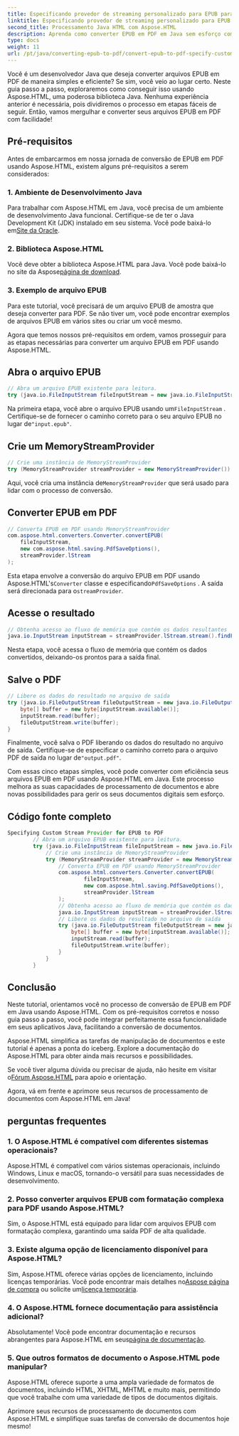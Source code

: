 ```yaml
---
title: Especificando provedor de streaming personalizado para EPUB para PDF
linktitle: Especificando provedor de streaming personalizado para EPUB para PDF
second_title: Processamento Java HTML com Aspose.HTML
description: Aprenda como converter EPUB em PDF em Java sem esforço com Aspose.HTML, aprimorando seus recursos de processamento de documentos.
type: docs
weight: 11
url: /pt/java/converting-epub-to-pdf/convert-epub-to-pdf-specify-custom-stream-provider/
---
```


Você é um desenvolvedor Java que deseja converter arquivos EPUB em PDF de maneira simples e eficiente? Se sim, você veio ao lugar certo. Neste guia passo a passo, exploraremos como conseguir isso usando Aspose.HTML, uma poderosa biblioteca Java. Nenhuma experiência anterior é necessária, pois dividiremos o processo em etapas fáceis de seguir. Então, vamos mergulhar e converter seus arquivos EPUB em PDF com facilidade!

## Pré-requisitos

Antes de embarcarmos em nossa jornada de conversão de EPUB em PDF usando Aspose.HTML, existem alguns pré-requisitos a serem considerados:

### 1. Ambiente de Desenvolvimento Java

 Para trabalhar com Aspose.HTML em Java, você precisa de um ambiente de desenvolvimento Java funcional. Certifique-se de ter o Java Development Kit (JDK) instalado em seu sistema. Você pode baixá-lo em[Site da Oracle](https://www.oracle.com/java/technologies/javase-downloads.html).

### 2. Biblioteca Aspose.HTML

 Você deve obter a biblioteca Aspose.HTML para Java. Você pode baixá-lo no site da Aspose[página de download](https://releases.aspose.com/html/java/).

### 3. Exemplo de arquivo EPUB

Para este tutorial, você precisará de um arquivo EPUB de amostra que deseja converter para PDF. Se não tiver um, você pode encontrar exemplos de arquivos EPUB em vários sites ou criar um você mesmo.

Agora que temos nossos pré-requisitos em ordem, vamos prosseguir para as etapas necessárias para converter um arquivo EPUB em PDF usando Aspose.HTML.

## Abra o arquivo EPUB

```java
// Abra um arquivo EPUB existente para leitura.
try (java.io.FileInputStream fileInputStream = new java.io.FileInputStream(Resources.input("input.epub"))) {
```

 Na primeira etapa, você abre o arquivo EPUB usando um`FileInputStream` . Certifique-se de fornecer o caminho correto para o seu arquivo EPUB no lugar de`"input.epub"`.

## Crie um MemoryStreamProvider

```java
// Crie uma instância de MemoryStreamProvider
try (MemoryStreamProvider streamProvider = new MemoryStreamProvider()) {
```

 Aqui, você cria uma instância de`MemoryStreamProvider` que será usado para lidar com o processo de conversão.

## Converter EPUB em PDF

```java
// Converta EPUB em PDF usando MemoryStreamProvider
com.aspose.html.converters.Converter.convertEPUB(
    fileInputStream,
    new com.aspose.html.saving.PdfSaveOptions(),
    streamProvider.lStream
);
```

 Esta etapa envolve a conversão do arquivo EPUB em PDF usando Aspose.HTML's`Converter` classe e especificando`PdfSaveOptions` . A saída será direcionada para o`streamProvider`.

## Acesse o resultado

```java
// Obtenha acesso ao fluxo de memória que contém os dados resultantes
java.io.InputStream inputStream = streamProvider.lStream.stream().findFirst().get();
```

Nesta etapa, você acessa o fluxo de memória que contém os dados convertidos, deixando-os prontos para a saída final.

## Salve o PDF

```java
// Libere os dados do resultado no arquivo de saída
try (java.io.FileOutputStream fileOutputStream = new java.io.FileOutputStream(Resources.output("output.pdf"))) {
    byte[] buffer = new byte[inputStream.available()];
    inputStream.read(buffer);
    fileOutputStream.write(buffer);
}
```

 Finalmente, você salva o PDF liberando os dados do resultado no arquivo de saída. Certifique-se de especificar o caminho correto para o arquivo PDF de saída no lugar de`"output.pdf"`.

Com essas cinco etapas simples, você pode converter com eficiência seus arquivos EPUB em PDF usando Aspose.HTML em Java. Este processo melhora as suas capacidades de processamento de documentos e abre novas possibilidades para gerir os seus documentos digitais sem esforço.

## Código fonte completo
```java
Specifying Custom Stream Provider for EPUB to PDF
        // Abra um arquivo EPUB existente para leitura.
        try (java.io.FileInputStream fileInputStream = new java.io.FileInputStream(Resources.input("input.epub"))) {
            // Crie uma instância de MemoryStreamProvider
            try (MemoryStreamProvider streamProvider = new MemoryStreamProvider()) {
                // Converta EPUB em PDF usando MemoryStreamProvider
                com.aspose.html.converters.Converter.convertEPUB(
                        fileInputStream,
                        new com.aspose.html.saving.PdfSaveOptions(),
                        streamProvider.lStream
                );
                // Obtenha acesso ao fluxo de memória que contém os dados resultantes
                java.io.InputStream inputStream = streamProvider.lStream.stream().findFirst().get();
                // Libere os dados do resultado no arquivo de saída
                try (java.io.FileOutputStream fileOutputStream = new java.io.FileOutputStream(Resources.output("output.pdf"))) {
                    byte[] buffer = new byte[inputStream.available()];
                    inputStream.read(buffer);
                    fileOutputStream.write(buffer);
                }
            }
        }
```

## Conclusão

Neste tutorial, orientamos você no processo de conversão de EPUB em PDF em Java usando Aspose.HTML. Com os pré-requisitos corretos e nosso guia passo a passo, você pode integrar perfeitamente essa funcionalidade em seus aplicativos Java, facilitando a conversão de documentos.

Aspose.HTML simplifica as tarefas de manipulação de documentos e este tutorial é apenas a ponta do iceberg. Explore a documentação do Aspose.HTML para obter ainda mais recursos e possibilidades.

 Se você tiver alguma dúvida ou precisar de ajuda, não hesite em visitar o[Fórum Aspose.HTML](https://forum.aspose.com/) para apoio e orientação.

Agora, vá em frente e aprimore seus recursos de processamento de documentos com Aspose.HTML em Java!

## perguntas frequentes

### 1. O Aspose.HTML é compatível com diferentes sistemas operacionais?

Aspose.HTML é compatível com vários sistemas operacionais, incluindo Windows, Linux e macOS, tornando-o versátil para suas necessidades de desenvolvimento.

### 2. Posso converter arquivos EPUB com formatação complexa para PDF usando Aspose.HTML?

Sim, o Aspose.HTML está equipado para lidar com arquivos EPUB com formatação complexa, garantindo uma saída PDF de alta qualidade.

### 3. Existe alguma opção de licenciamento disponível para Aspose.HTML?

 Sim, Aspose.HTML oferece várias opções de licenciamento, incluindo licenças temporárias. Você pode encontrar mais detalhes no[Aspose página de compra](https://purchase.aspose.com/buy) ou solicite um[licença temporária](https://purchase.aspose.com/temporary-license/).

### 4. O Aspose.HTML fornece documentação para assistência adicional?

 Absolutamente! Você pode encontrar documentação e recursos abrangentes para Aspose.HTML em seus[página de documentação](https://reference.aspose.com/html/java/).

### 5. Que outros formatos de documento o Aspose.HTML pode manipular?

Aspose.HTML oferece suporte a uma ampla variedade de formatos de documentos, incluindo HTML, XHTML, MHTML e muito mais, permitindo que você trabalhe com uma variedade de tipos de documentos digitais.

Aprimore seus recursos de processamento de documentos com Aspose.HTML e simplifique suas tarefas de conversão de documentos hoje mesmo!
